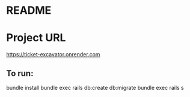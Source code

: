 # README
# Project URL
https://ticket-excavator.onrender.com


## To run:
  bundle install
  bundle exec rails db:create db:migrate
  bundle exec rails s


